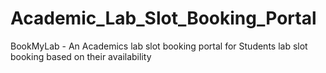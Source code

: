 # Academic_Lab_Slot_Booking_Portal
BookMyLab - An Academics lab slot booking portal for Students lab slot booking based on their availability
